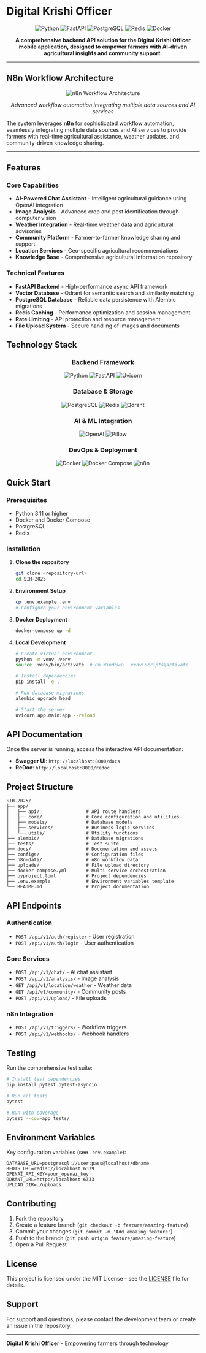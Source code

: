 # Digital Krishi Officer

<div align="center">

![Python](https://img.shields.io/badge/python-3.11+-3776ab?style=for-the-badge&logo=python&logoColor=white)
![FastAPI](https://img.shields.io/badge/FastAPI-009688?style=for-the-badge&logo=fastapi&logoColor=white)
![PostgreSQL](https://img.shields.io/badge/PostgreSQL-316192?style=for-the-badge&logo=postgresql&logoColor=white)
![Redis](https://img.shields.io/badge/Redis-DC382D?style=for-the-badge&logo=redis&logoColor=white)
![Docker](https://img.shields.io/badge/Docker-2496ED?style=for-the-badge&logo=docker&logoColor=white)

**A comprehensive backend API solution for the Digital Krishi Officer mobile application, designed to empower farmers with AI-driven agricultural insights and community support.**

</div>

---

## N8n Workflow Architecture

<div align="center">

![n8n Workflow Architecture](docs/n8n.png)

*Advanced workflow automation integrating multiple data sources and AI services*

</div>

The system leverages **n8n** for sophisticated workflow automation, seamlessly integrating multiple data sources and AI services to provide farmers with real-time agricultural assistance, weather updates, and community-driven knowledge sharing.

---

## Features

### Core Capabilities
- **AI-Powered Chat Assistant** - Intelligent agricultural guidance using OpenAI integration
- **Image Analysis** - Advanced crop and pest identification through computer vision
- **Weather Integration** - Real-time weather data and agricultural advisories
- **Community Platform** - Farmer-to-farmer knowledge sharing and support
- **Location Services** - Geo-specific agricultural recommendations
- **Knowledge Base** - Comprehensive agricultural information repository

### Technical Features
- **FastAPI Backend** - High-performance async API framework
- **Vector Database** - Qdrant for semantic search and similarity matching
- **PostgreSQL Database** - Reliable data persistence with Alembic migrations
- **Redis Caching** - Performance optimization and session management
- **Rate Limiting** - API protection and resource management
- **File Upload System** - Secure handling of images and documents

## Technology Stack

<div align="center">

### Backend Framework
![Python](https://img.shields.io/badge/Python-3776AB?style=flat-square&logo=python&logoColor=white)
![FastAPI](https://img.shields.io/badge/FastAPI-009688?style=flat-square&logo=fastapi&logoColor=white)
![Uvicorn](https://img.shields.io/badge/Uvicorn-2C5282?style=flat-square&logo=uvicorn&logoColor=white)

### Database & Storage
![PostgreSQL](https://img.shields.io/badge/PostgreSQL-316192?style=flat-square&logo=postgresql&logoColor=white)
![Redis](https://img.shields.io/badge/Redis-DC382D?style=flat-square&logo=redis&logoColor=white)
![Qdrant](https://img.shields.io/badge/Qdrant-24292E?style=flat-square&logo=qdrant&logoColor=white)

### AI & ML Integration
![OpenAI](https://img.shields.io/badge/OpenAI-412991?style=flat-square&logo=openai&logoColor=white)
![Pillow](https://img.shields.io/badge/Pillow-3776AB?style=flat-square&logo=python&logoColor=white)

### DevOps & Deployment
![Docker](https://img.shields.io/badge/Docker-2496ED?style=flat-square&logo=docker&logoColor=white)
![Docker Compose](https://img.shields.io/badge/Docker%20Compose-2496ED?style=flat-square&logo=docker&logoColor=white)
![n8n](https://img.shields.io/badge/n8n-EA4B71?style=flat-square&logo=n8n&logoColor=white)

</div>

## Quick Start

### Prerequisites
- Python 3.11 or higher
- Docker and Docker Compose
- PostgreSQL
- Redis

### Installation

1. **Clone the repository**
   ```bash
   git clone <repository-url>
   cd SIH-2025
   ```

2. **Environment Setup**
   ```bash
   cp .env.example .env
   # Configure your environment variables
   ```

3. **Docker Deployment**
   ```bash
   docker-compose up -d
   ```

4. **Local Development**
   ```bash
   # Create virtual environment
   python -m venv .venv
   source .venv/bin/activate  # On Windows: .venv\Scripts\activate

   # Install dependencies
   pip install -e .

   # Run database migrations
   alembic upgrade head

   # Start the server
   uvicorn app.main:app --reload
   ```

## API Documentation

Once the server is running, access the interactive API documentation:

- **Swagger UI**: `http://localhost:8000/docs`
- **ReDoc**: `http://localhost:8000/redoc`

## Project Structure

```
SIH-2025/
├── app/
│   ├── api/                 # API route handlers
│   ├── core/                # Core configuration and utilities
│   ├── models/              # Database models
│   ├── services/            # Business logic services
│   └── utils/               # Utility functions
├── alembic/                 # Database migrations
├── tests/                   # Test suite
├── docs/                    # Documentation and assets
├── configs/                 # Configuration files
├── n8n-data/                # n8n workflow data
├── uploads/                 # File upload directory
├── docker-compose.yml       # Multi-service orchestration
├── pyproject.toml           # Project dependencies
├── .env.example             # Environment variables template
└── README.md                # Project documentation
```

## API Endpoints

### Authentication
- `POST /api/v1/auth/register` - User registration
- `POST /api/v1/auth/login` - User authentication

### Core Services
- `POST /api/v1/chat/` - AI chat assistant
- `POST /api/v1/analysis/` - Image analysis
- `GET /api/v1/location/weather` - Weather data
- `GET /api/v1/community/` - Community posts
- `POST /api/v1/upload/` - File uploads

### n8n Integration
- `POST /api/v1/triggers/` - Workflow triggers
- `POST /api/v1/webhooks/` - Webhook handlers

## Testing

Run the comprehensive test suite:

```bash
# Install test dependencies
pip install pytest pytest-asyncio

# Run all tests
pytest

# Run with coverage
pytest --cov=app tests/
```

## Environment Variables

Key configuration variables (see `.env.example`):

```env
DATABASE_URL=postgresql://user:pass@localhost/dbname
REDIS_URL=redis://localhost:6379
OPENAI_API_KEY=your_openai_key
QDRANT_URL=http://localhost:6333
UPLOAD_DIR=./uploads
```

## Contributing

1. Fork the repository
2. Create a feature branch (`git checkout -b feature/amazing-feature`)
3. Commit your changes (`git commit -m 'Add amazing feature'`)
4. Push to the branch (`git push origin feature/amazing-feature`)
5. Open a Pull Request

## License

This project is licensed under the MIT License - see the [LICENSE](LICENSE) file for details.

## Support

For support and questions, please contact the development team or create an issue in the repository.

---

**Digital Krishi Officer** - Empowering farmers through technology